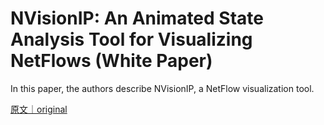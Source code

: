 
# NVisionIP: An Animated State Analysis Tool for Visualizing NetFlows (White Paper)

In this paper, the authors describe NVisionIP, a NetFlow visualization tool.

[原文｜original](https://insights.sei.cmu.edu/library/nvisionip-an-animated-state-analysis-tool-for-visualizing-netflows-white-paper/)
        